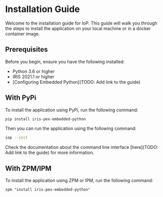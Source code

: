 # Installation Guide

Welcome to the installation guide for IoP. This guide will walk you through the steps to install the application on your local machine or in a docker container image.

## Prerequisites

Before you begin, ensure you have the following installed:

- Python 3.6 or higher
- IRIS 2021.1 or higher
- [Configuring Embedded Python](TODO: Add link to the guide)

## With PyPi

To install the application using PyPi, run the following command:

```bash
pip install iris-pex-embedded-python
```

Then you can run the application using the following command:

```bash
iop --init
```

Check the documentation about the command line interface [here](TODO: Add link to the guide) for more information.

## With ZPM/IPM

To install the application using ZPM or IPM, run the following command:

```objectscript
zpm "install iris-pex-embedded-python"
```

